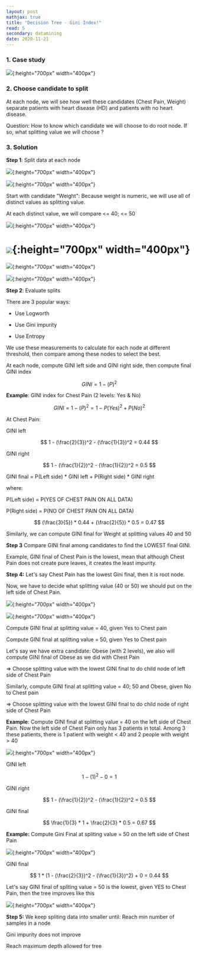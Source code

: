 ```yaml
---
layout: post
mathjax: true
title: "Decision Tree - Gini Index!"
read: 5
secondary: datamining
date: 2020-11-21
---
```


### 1. Case study 

![](/sources/DataMining-DecisionTree.png){:height="700px" width="400px"}

### 2. Choose candidate to split 

At each node, we will see how well these candidates (Chest Pain, Weight) separate patients with heart disease (HD) and patients with no heart disease.

Question: How to know which candidate we will choose to do root node. If so, what splitting value we will choose ?

### 3. Solution

**Step 1**: Split data at each node

![](/sources/DataMining-DecisionTree2.png){:height="700px" width="400px"}

![](/sources/DataMining-DecisionTree2.png){:height="700px" width="400px"}

Start with candidate "Weight": Because weight is numeric, we will use all of distinct values as splitting value. 

At each distinct value, we will compare <= 40; <= 50

![](/sources/DataMining-DecisionTree3.png){:height="700px" width="400px"}

![](/sources/DataMining-DecisionTree4.png){:height="700px" width="400px"}
=======
![](/sources/DataMining-DecisionTree3.png){:height="700px" width="400px"}

![](/sources/DataMining-DecisionTree4.png){:height="700px" width="400px"}

**Step 2**: Evaluate splits

There are 3 popular ways:
+ Use Logworth

+ Use Gini impurity

+ Use Entropy

We use these measurements to calculate for each node at different threshold, then compare among these nodes to select the best.
 
At each node, compute GINI left side and GINI right side, then compute final GINI index

$$ 
GINI = 1 - (P)^2 
$$

 **Example**: GINI index for Chest Pain (2 levels: Yes & No)

$$ 
 GINI = 1 - (P)^2 
         = 1 - {P(Yes)^2 + P(No)^2}
$$ 

At Chest Pain:

GINI left

$$ 1 - (\frac{2}{3})^2 - (\frac{1}{3})^2 = 0.44  $$

GINI right

$$ 1 - (\frac{1}{2})^2 - (\frac{1}{2})^2 = 0.5 $$

GINI final = P(Left side) * GINI left + P(Right side) * GINI right 

where:  

P(Left side) = P(YES OF CHEST PAIN ON ALL DATA) 

P(Right side) = P(NO OF CHEST PAIN ON ALL DATA)
        
$$
(\frac{3}{5}) * 0.44 + (\frac{2}{5}) * 0.5 = 0.47 
$$

Similarly, we can compute GINI final for Weight at splitting values 40 and 50

**Step 3** Compare GINI final among candidates to find the LOWEST final GINI.

Example, GINI final of Chest Pain is the lowest, mean that although Chest Pain does not create pure leaves, it creates the least impurity.

**Step 4:** Let's say Chest Pain has the lowest Gini final, then it is root node.

Now, we have to decide what splitting value (40 or 50) we should put on the left side of Chest Pain.

![](/sources/DataMining-DecisionTree5.png){:height="700px" width="400px"}

![](/sources/DataMining-DecisionTree5b.png){:height="700px" width="400px"}

Compute GINI final at splitting value = 40, given Yes to Chest pain

Compute GINI final at splitting value = 50, given Yes to Chest pain

Let's say we have extra candidate: Obese (with 2 levels), we also will compute GINI final of Obese as we did with Chest Pain

=> Choose splitting value with the lowest GINI final to do child node of left side of Chest Pain

Similarly, compute GINI final at splitting value = 40; 50 and Obese, given No to Chest pain

=> Choose splitting value with the lowest GINI final to do child node of right side of Chest Pain

**Example**: Compute GINI final at splitting value = 40 on the left side of Chest Pain. Now the left side of Chest Pain only has 3 patients in total. Among 3 these patients, there is 1 patient with weight < 40 and 2 people with weight > 40

![](/sources/DataMining-DecisionTree6.png){:height="700px" width="400px"}

GINI left

$$ 1 - (1)^2 - 0 = 1$$

GINI right

$$ 1 - (\frac{1}{2})^2 - (\frac{1}{2})^2 = 0.5 $$

GINI final

$$ \frac{1}{3} * 1 + \frac{2}{3} * 0.5 = 0.67 $$

**Example:** Compute Gini Final at spliting value = 50 on the left side of Chest Pain

![](/sources/DataMining-DecisionTree7.png){:height="700px" width="400px"}

GINI final

$$ 
     1 * (1 - (\frac{2}{3})^2 - (\frac{1}{3})^2) + 0 = 0.44 
$$

Let's say GINI final of spliting value = 50 is the lowest, given YES to Chest Pain, then the tree improves like this

![](/sources/DataMining-DecisionTree8.png){:height="700px" width="400px"}

**Step 5:** We keep spliting data into smaller until:
Reach min number of samples in a node

Gini impurity does not improve

Reach maximum depth allowed for tree

